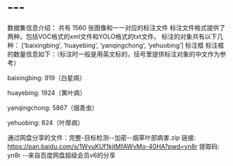# ---
数据集信息介绍： 共有 1560 张图像和一一对应的标注文件 标注文件格式提供了两种，包括VOC格式的xml文件和YOLO格式的txt文件。  标注的对象共有以下几种：  [‘baixingbing’, ‘huayebing’, ‘yanqingchong’, ‘yehuobing’]  标注框
标注框的数量信息如下：（标注时一般是用英文标的，括号里提供标注对象的中文作为参考）

baixingbing: 919（白星病）

huayebing: 1924（黄叶病）

yanqingchong: 5867（烟青虫）

yehuobing: 824（叶厚病）


通过网盘分享的文件：完整-目标检测--加密--烟草叶部病害.zip
链接: https://pan.baidu.com/s/1WvuKUf1kjtMfAWvMo-40HA?pwd=yn8r 提取码: yn8r 
--来自百度网盘超级会员v6的分享

